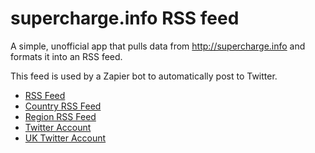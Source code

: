 # supercharge.info RSS feed

A simple, unofficial app that pulls data from <http://supercharge.info> and formats it into an RSS feed.

This feed is used by a Zapier bot to automatically post to Twitter.

- [RSS Feed](https://superchargers.scottrobertson.me/changes.rss)
- [Country RSS Feed](https://superchargers.scottrobertson.me/changes.rss?country=United%20Kingdom)
- [Region RSS Feed](https://superchargers.scottrobertson.me/changes.rss?region=Europe)
- [Twitter Account](https://twitter.com/superchargefeed)
- [UK Twitter Account](https://twitter.com/supercharge_uk)
